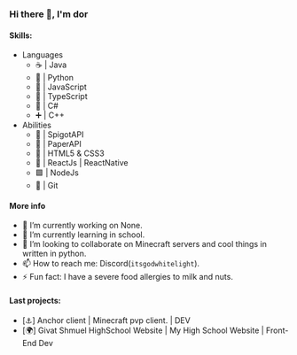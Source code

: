 ### Hi there 👋, I'm dor

#### Skills:
 * Languages
    - ☕ | Java
    - 🐍 | Python
    - 📄 | JavaScript
    - 💠 | TypeScript
    - 🍵 | C#
    - ➕ | C++
 * Abilities
    - 🚿 | SpigotAPI 
    - 🧻 | PaperAPI
    - 🔶 | HTML5 & CSS3
    - 🔷 | ReactJs | ReactNative
    - 🟩 | NodeJs
    - 📍 | Git

#### More info
- 🔭 I’m currently working on None.
- 🌱 I’m currently learning in school.
- 👯 I’m looking to collaborate on Minecraft servers and cool things in written in python.
- 📫 How to reach me: Discord(`itsgodwhitelight`).
- ⚡ Fun fact: I have a severe food allergies to milk and nuts.

#### Last projects:
 - [⚓] Anchor client | Minecraft pvp client. | DEV
 - [🌍] Givat Shmuel HighSchool Website | My High School Website | Front-End Dev 
